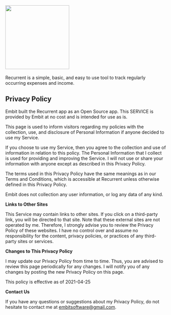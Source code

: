 ## <img src="https://user-images.githubusercontent.com/19967245/115955742-958bd980-a54c-11eb-844c-ea455affde3a.jpeg" width=200 height=200>

Recurrent is a simple, basic, and easy to use tool to track regularly occurring expenses and income.


## Privacy Policy

Embit built the Recurrent app as an Open Source app. This SERVICE is provided by Embit at no cost and is intended for use as is.

This page is used to inform visitors regarding my policies with the collection, use, and disclosure of Personal Information if anyone decided to use my Service.

If you choose to use my Service, then you agree to the collection and use of information in relation to this policy. The Personal Information that I collect is used for providing and improving the Service. I will not use or share your information with anyone except as described in this Privacy Policy.

The terms used in this Privacy Policy have the same meanings as in our Terms and Conditions, which is accessible at Recurrent unless otherwise defined in this Privacy Policy.

Embit does not collection any user information, or log any data of any kind.

**Links to Other Sites**

This Service may contain links to other sites. If you click on a third-party link, you will be directed to that site. Note that these external sites are not operated by me. Therefore, I strongly advise you to review the Privacy Policy of these websites. I have no control over and assume no responsibility for the content, privacy policies, or practices of any third-party sites or services.

**Changes to This Privacy Policy**

I may update our Privacy Policy from time to time. Thus, you are advised to review this page periodically for any changes. I will notify you of any changes by posting the new Privacy Policy on this page.

This policy is effective as of 2021-04-25

**Contact Us**

If you have any questions or suggestions about my Privacy Policy, do not hesitate to contact me at embitsoftware@gmail.com.
